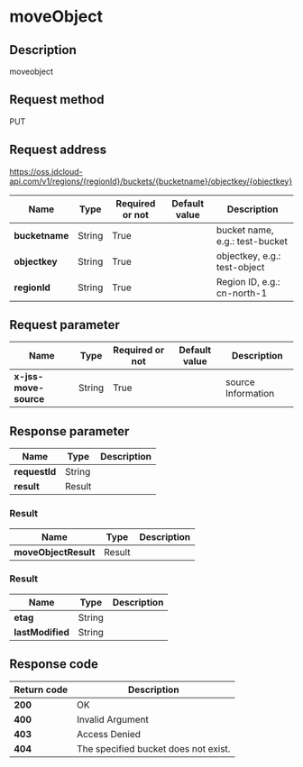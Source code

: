 # moveObject


## Description
moveobject


## Request method
PUT

## Request address
https://oss.jdcloud-api.com/v1/regions/{regionId}/buckets/{bucketname}/objectkey/{objectkey}

|Name|Type|Required or not|Default value|Description|
|---|---|---|---|---|
|**bucketname**|String|True||bucket name, e.g.: test-bucket|
|**objectkey**|String|True||objectkey, e.g.: test-object|
|**regionId**|String|True||Region ID, e.g.: cn-north-1|

## Request parameter
|Name|Type|Required or not|Default value|Description|
|---|---|---|---|---|
|**x-jss-move-source**|String|True||source Information|


## Response   parameter
|Name|Type|Description|
|---|---|---|
|**requestId**|String||
|**result**|Result||


### <a name="Result">Result</a>
|Name|Type|Description|
|---|---|---|
|**moveObjectResult**|Result||
### <a name="Result">Result</a>
|Name|Type|Description|
|---|---|---|
|**etag**|String||
|**lastModified**|String||

## Response   code
|Return code|Description|
|---|---|
|**200**|OK|
|**400**|Invalid Argument|
|**403**|Access Denied|
|**404**|The specified bucket does not exist.|
